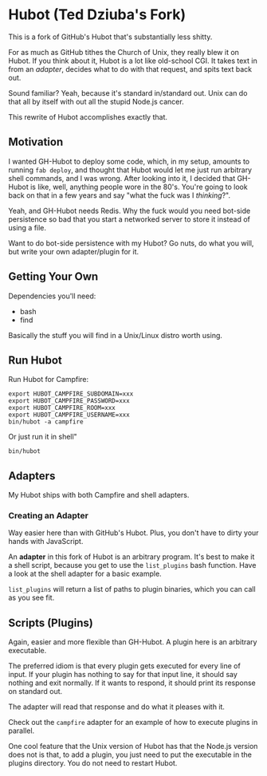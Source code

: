 # Hubot (Ted Dziuba's Fork)

This is a fork of GitHub's Hubot that's substantially less shitty.

For as much as GitHub tithes the Church of Unix, they really blew it on Hubot.
If you think about it, Hubot is a lot like old-school CGI. It takes text in
from an *adapter*, decides what to do with that request, and spits text back out.

Sound familiar? Yeah, because it's standard in/standard out. Unix can do that
all by itself with out all the stupid Node.js cancer.

This rewrite of Hubot accomplishes exactly that.

## Motivation

I wanted GH-Hubot to deploy some code, which, in my setup, amounts to running
`fab deploy`, and thought that Hubot would let me just run arbitrary shell commands,
and I was wrong. After looking into it, I decided that GH-Hubot is like, well,
anything people wore in the 80's. You're going to look back on that in a few years
and say "what the fuck was I *thinking*?".

Yeah, and GH-Hubot needs Redis. Why the fuck would you need bot-side persistence
so bad that you start a networked server to store it instead of using a file.

Want to do bot-side persistence with my Hubot? Go nuts, do what you will, but
write your own adapter/plugin for it.

## Getting Your Own

Dependencies you'll need:

  - bash
  - find

Basically the stuff you will find in a Unix/Linux distro worth using.

## Run Hubot

Run Hubot for Campfire:

```console
export HUBOT_CAMPFIRE_SUBDOMAIN=xxx
export HUBOT_CAMPFIRE_PASSWORD=xxx
export HUBOT_CAMPFIRE_ROOM=xxx
export HUBOT_CAMPFIRE_USERNAME=xxx
bin/hubot -a campfire
```

Or just run it in shell"

```console
bin/hubot
```


## Adapters

My Hubot ships with both Campfire and shell adapters.

### Creating an Adapter

Way easier here than with GitHub's Hubot. Plus, you don't have to dirty your hands with JavaScript.

An **adapter** in this fork of Hubot is an arbitrary program. It's best to make it a shell
script, because you get to use the `list_plugins` bash function. Have a look at the
shell adapter for a basic example.

`list_plugins` will return a list of paths to plugin binaries, which you can call as you see fit.

## Scripts (Plugins)

Again, easier and more flexible than GH-Hubot. A plugin here is an arbitrary executable.

The preferred idiom is that every plugin gets executed for every line of input. If your plugin
has nothing to say for that input line, it should say nothing and exit normally. If it wants
to respond, it should print its response on standard out.

The adapter will read that response and do what it pleases with it.

Check out the `campfire` adapter for an example of how to execute plugins in parallel.

One cool feature that the Unix version of Hubot has that the Node.js version
does not is that, to add a plugin, you just need to put the executable in the
plugins directory. You do not need to restart Hubot.
